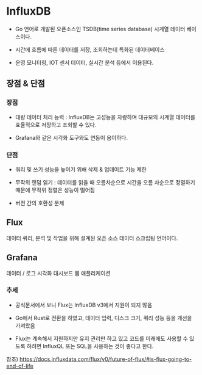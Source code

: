 # InfluxDB

- Go 언어로 개발된 오픈소스인 TSDB(time series database) 시계열 데이터 베이스이다.

- 시간에 흐름에 따른 데이터를 저장, 조회하는데 특화된 데이터베이스

- 운영 모니터링, IOT 센서 데이터, 실시간 분석 등에서 이용된다.

## 장점 & 단점

### 장점

- 대량 데이터 처리 능력 : InfluxDB는 고성능을 자랑하며 대규모의 시계열 데이터를 효율적으로 저장하고 조회할 수 있다.

- Grafana와 같은 시각화 도구와도 연동이 용이하다.

### 단점

- 쿼리 및 쓰기 성능을 높이기 위해 삭제 & 업데이트 기능 제한

- 무작위 랜덤 읽기 : 데이터를 읽을 때 오름차순으로 시간을 오름 차순으로 정렬하기 때문에 무작위 정렬은 성능이 떨어짐

- 버전 간의 호환성 문제

## Flux

데이터 쿼리, 분석 및 작업을 위해 설계된 오픈 소스 데이터 스크립팅 언어이다.

## Grafana

데이터 / 로그 시각화 대시보드 웹 애플리케이션

### 추세

- 공식문서에서 보니 Flux는 InfluxDB v3에서 지원이 되지 않음

- Go에서 Rust로 전환을 하였고, 데이터 입력, 디스크 크기, 쿼리 성능 등을 개선을 가져왔음

- Flux는 계속해서 지원하지만 유지 관리만 하고 있고 코드를 미래에도 사용할 수 있도록 하려면 InfluxQL 또는 SQL을 사용하는 것이 좋다고 한다.

참조) https://docs.influxdata.com/flux/v0/future-of-flux/#is-flux-going-to-end-of-life
